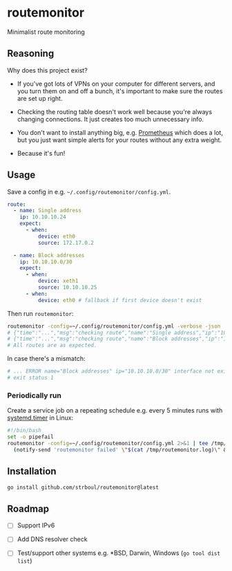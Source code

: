 # routemonitor

Minimalist route monitoring

## Reasoning

Why does this project exist?

- If you've got lots of VPNs on your computer for different servers, and you
  turn them on and off a bunch, it's important to make sure the routes are set
  up right.

- Checking the routing table doesn't work well because you're always changing
  connections. It just creates too much unnecessary info.

- You don't want to install anything big, e.g.
  [Prometheus](https://github.com/prometheus) which does a lot, but you just
  want simple alerts for your routes without any extra weight.

- Because it's fun!

## Usage

Save a config in e.g. `~/.config/routemonitor/config.yml`.

<!-- keep it mirrored with example/config.yml -->
```yml
route:
  - name: Single address
    ip: 10.10.10.24
    expect:
      - when:
          device: eth0
          source: 172.17.0.2

  - name: Block addresses
    ip: 10.10.10.0/30
    expect:
      - when:
          device: xeth1
          source: 10.10.10.25
      - when:
          device: eth0 # fallback if first device doesn't exist
```

Then run `routemonitor`:

```sh
routemonitor -config=~/.config/routemonitor/config.yml -verbose -json
# {"time":"...","msg":"checking route","name":"Single address","ip":"10.10.10.24/32","num IPs":1,"expects":[{"When":{"Device":"eth0","Gateway":"","Source":"172.17.0.2"}}]}
# {"time":"...","msg":"checking route","name":"Block addresses","ip":"10.10.10.0/30","num IPs":4,"expects":[{"When":{"Device":"xeth1","Gateway":"","Source":"10.10.10.25"}},{"When":{"Device":"eth0","Gateway":"","Source":""}}]}
# All routes are as expected.
```

In case there's a mismatch:

```sh
# ... ERROR name="Block addresses" ip="10.10.10.0/30" interface not exist expect="xeth1"
# exit status 1
```

### Periodically run

Create a service job on a repeating schedule e.g. every 5 minutes runs with
[systemd.timer](https://www.freedesktop.org/software/systemd/man/latest/systemd.timer.html)
in Linux:

```sh
#!/bin/bash
set -o pipefail
routemonitor -config=~/.config/routemonitor/config.yml 2>&1 | tee /tmp/routemonitor.log  || \
  (notify-send 'routemonitor failed' \"$(cat /tmp/routemonitor.log)\" && exit 1)"
```

## Installation

```sh
go install github.com/strboul/routemonitor@latest
```

## Roadmap

- [ ] Support IPv6

- [ ] Add DNS resolver check

- [ ] Test/support other systems e.g. \*BSD, Darwin, Windows (`go tool dist list`)

